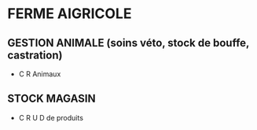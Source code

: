 # FERME AIGRICOLE
## GESTION ANIMALE (soins véto, stock de bouffe, castration)
- C R Animaux
## STOCK MAGASIN
- C R U D de produits 

